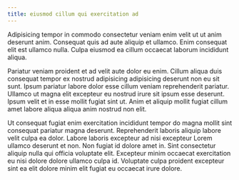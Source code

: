 ```yaml
---
title: eiusmod cillum qui exercitation ad
---
```


Adipisicing tempor in commodo consectetur veniam enim velit ut ut anim deserunt anim. Consequat quis ad aute aliquip et ullamco. Enim consequat elit est ullamco nulla. Culpa eiusmod ea cillum occaecat laborum incididunt aliqua.

Pariatur veniam proident et ad velit aute dolor eu enim. Cillum aliqua duis consequat tempor ex nostrud adipisicing adipisicing deserunt non eu sit sunt. Ipsum pariatur labore dolor esse cillum veniam reprehenderit pariatur. Ullamco ut magna elit excepteur eu nostrud irure sit ipsum esse deserunt. Ipsum velit et in esse mollit fugiat sint ut. Anim et aliquip mollit fugiat cillum amet labore aliqua aliqua anim nostrud non elit.

Ut consequat fugiat enim exercitation incididunt tempor do magna mollit sint consequat pariatur magna deserunt. Reprehenderit laboris aliquip labore velit culpa ea dolor. Labore laboris excepteur ad nisi excepteur Lorem ullamco deserunt et non. Non fugiat id dolore amet in. Sint consectetur aliquip nulla qui officia voluptate elit. Excepteur minim occaecat exercitation eu nisi dolore dolore ullamco culpa id. Voluptate culpa proident excepteur sint ea elit dolore minim elit fugiat eu occaecat irure dolore.